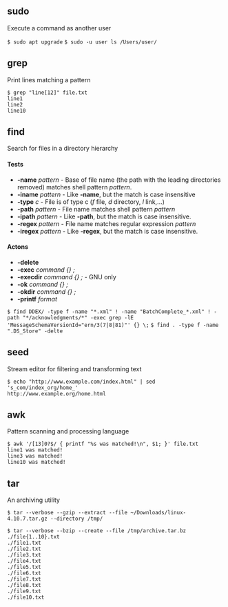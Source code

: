 ## sudo

Execute a command as another user

`$ sudo apt upgrade`
`$ sudo -u user ls /Users/user/`

## grep

Print lines matching a pattern

```
$ grep "line[12]" file.txt
line1
line2
line10
```

## find

Search for files in a directory hierarchy

#### Tests
- **-name** *pattern* - Base of file name (the path with the leading directories removed) matches shell pattern *pattern*.
- **-iname** *pattern* - Like **-name**, but the match is case insensitive
- **-type** *c* - File is of type c (*f* file, *d* directory, *l* link,...)
- **-path** *pattern* - File name matches shell pattern *pattern*
- **-ipath** *pattern* - Like **-path**, but the match is case insensitive.
- **-regex** *pattern* - File  name  matches  regular  expression  *pattern*
- **-iregex** *pattern* - Like **-regex**, but the match is case insensitive.

#### Actons
- **-delete**
- **-exec** *command {} ;*
- **-execdir** *command {} ;* - GNU only
- **-ok** *command {} ;*
- **-okdir** *command {} ;*
- **-printf** *format*

`$ find DDEX/ -type f -name "*.xml" ! -name "BatchComplete_*.xml" ! -path "*/acknowledgments/*" -exec grep -lE 'MessageSchemaVersionId="ern/3(7|8|81)"' {} \;`
`$ find . -type f -name ".DS_Store" -delte`

## seed

Stream editor for filtering and transforming text

```
$ echo "http://www.example.com/index.html" | sed 's_com/index_org/home_'
http://www.example.org/home.html
```

## awk

Pattern scanning and processing language

```
$ awk '/[13]0?$/ { printf "%s was matched!\n", $1; }' file.txt
line1 was matched!
line3 was matched!
line10 was matched!
```

## tar

An archiving utility

`$ tar --verbose --gzip --extract --file ~/Downloads/linux-4.10.7.tar.gz --directory /tmp/`
```
$ tar --verbose --bzip --create --file /tmp/archive.tar.bz ./file{1..10}.txt
./file1.txt
./file2.txt
./file3.txt
./file4.txt
./file5.txt
./file6.txt
./file7.txt
./file8.txt
./file9.txt
./file10.txt
```
